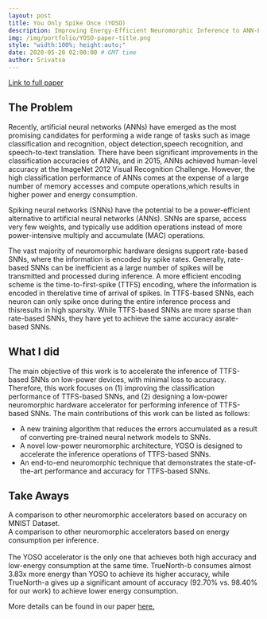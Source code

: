 ```yaml
---
layout: post
title: You Only Spike Once (YOSO)
description: Improving Energy-Efficient Neuromorphic Inference to ANN-Level Accuracy (Paper)
img: /img/portfolio/YOSO-paper-title.png
style: "width:100%; height:auto;"
date: 2020-05-20 02:00:00 # GMT time
author: Srivatsa
---
```


<a class="text-link"
href="http://workshops.inf.ed.ac.uk/accml/papers/2020-isca/2nd_AccML_paper_1.pdf">Link
to full paper</a>

<h2>The Problem</h2>

Recently, artificial neural networks (ANNs) have emerged as the  most  promising
candidates  for  performing  a  wide  range  of tasks such as image
classification and recognition, object detection,speech recognition, and
speech-to-text translation. There have been significant improvements in the
classification accuracies of ANNs, and  in  2015,  ANNs  achieved  human-level
accuracy at  the ImageNet 2012 Visual Recognition Challenge. However,
the high classification performance of ANNs comes at the expense of a large number
of memory accesses and compute operations,which results in higher power and
energy consumption. 

Spiking neural networks (SNNs) have the potential to be a power-efficient
alternative to artificial neural networks (ANNs). SNNs are sparse, access very
few weights, and typically use addition operations instead of more
power-intensive multiply and accumulate (MAC) operations. 

The vast majority of neuromorphic hardware designs support rate-based SNNs,
where the information is encoded by spike rates. Generally, rate-based SNNs can
be inefficient as a large number of spikes will be transmitted and
processed during inference. A more efficient encoding scheme is the
time-to-first-spike (TTFS) encoding, where the information is encoded in
therelative time of arrival of spikes. In TTFS-based SNNs, each neuron can only
spike once during the entire inference process and thisresults in high sparsity.
While TTFS-based SNNs are more sparse than rate-based SNNs, they have yet to
achieve the same accuracy asrate-based SNNs. 

<h2>What I did</h2>

The main objective of this work is to accelerate the inference of TTFS-based SNNs on low-power devices, with minimal loss to accuracy.
Therefore, this work focuses on (1) improving the classification performance of
TTFS-based SNNs, and (2) designing a low-power neuromorphic hardware accelerator
for performing inference of TTFS-based SNNs. The main contributions of this work
can be listed as follows:
<ul>
    <li>A new training algorithm that reduces the errors accumulated as a result of converting pre-trained neural network models to SNNs.</li> 
    <li> A novel low-power neuromorphic architecture, YOSO is designed to accelerate the inference operations of TTFS-based SNNs.</li> 
    <li>An end-to-end neuromorphic technique that demonstrates the state-of-the-art performance and accuracy for TTFS-based SNNs.</li> 
</ul>

<h2>Take Aways</h2>

<div class="img_row">
    <img class="col three" src="{{ site.baseurl }}/img/portfolio/yoso-accuracy-chart.png" alt="" title="accuracy results"/>
</div>
<div class="col three caption">
	A comparison to other neuromorphic accelerators based on accuracy on MNIST Dataset.
</div>

<div class="img_row">
    <img class="col three" src="{{ site.baseurl }}/img/portfolio/yoso-power-comp-chart.png" alt="" title="power performance"/>
</div>

<div class="col three caption">
	A comparison to other neuromorphic accelerators based on energy consumption per inference.
</div>
<br>
The YOSO accelerator is the only one that achieves both high accuracy and low-energy consumption at the same time.
TrueNorth-b consumes almost 3.83x more energy than YOSO to achieve its
higher accuracy, while TrueNorth-a gives up a significant amount of accuracy
(92.70% vs. 98.40% for our work) to achieve lower energy consumption.


More details can be found in our paper 
<a class="text-link"
href="http://workshops.inf.ed.ac.uk/accml/papers/2020-isca/2nd_AccML_paper_1.pdf">here.</a>

